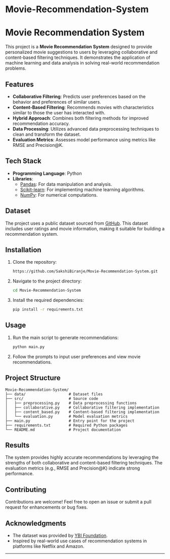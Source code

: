 # Movie-Recommendation-System
 # Movie Recommendation System

This project is a **Movie Recommendation System** designed to provide personalized movie suggestions to users by leveraging collaborative and content-based filtering techniques. It demonstrates the application of machine learning and data analysis in solving real-world recommendation problems.

## Features

- **Collaborative Filtering**: Predicts user preferences based on the behavior and preferences of similar users.
- **Content-Based Filtering**: Recommends movies with characteristics similar to those the user has interacted with.
- **Hybrid Approach**: Combines both filtering methods for improved recommendation accuracy.
- **Data Processing**: Utilizes advanced data preprocessing techniques to clean and transform the dataset.
- **Evaluation Metrics**: Assesses model performance using metrics like RMSE and Precision@K.

## Tech Stack

- **Programming Language**: Python
- **Libraries**: 
  - [Pandas](https://pandas.pydata.org/): For data manipulation and analysis.
  - [Scikit-learn](https://scikit-learn.org/): For implementing machine learning algorithms.
  - [NumPy](https://numpy.org/): For numerical computations.

## Dataset

The project uses a public dataset sourced from [GitHub](https://github.com/YBI-Foundation/Dataset/raw/main/Movies%20Recommendation.csv). This dataset includes user ratings and movie information, making it suitable for building a recommendation system.

## Installation

1. Clone the repository:
   ```bash
   https://github.com/SakshiBiranje/Movie-Recommendation-System.git
   ```
2. Navigate to the project directory:
   ```bash
   cd Movie-Recommendation-System
   ```
3. Install the required dependencies:
   ```bash
   pip install -r requirements.txt
   ```

## Usage

1. Run the main script to generate recommendations:
   ```bash
   python main.py
   ```
2. Follow the prompts to input user preferences and view movie recommendations.

## Project Structure

```
Movie-Recommendation-System/
├── data/                   # Dataset files
├── src/                    # Source code
│   ├── preprocessing.py    # Data preprocessing functions
│   ├── collaborative.py    # Collaborative filtering implementation
│   ├── content_based.py    # Content-based filtering implementation
│   └── evaluation.py       # Model evaluation metrics
├── main.py                 # Entry point for the project
├── requirements.txt        # Required Python packages
└── README.md               # Project documentation
```

## Results

The system provides highly accurate recommendations by leveraging the strengths of both collaborative and content-based filtering techniques. The evaluation metrics (e.g., RMSE and Precision@K) indicate strong performance.

## Contributing

Contributions are welcome! Feel free to open an issue or submit a pull request for enhancements or bug fixes.

## Acknowledgments

- The dataset was provided by [YBI Foundation](https://github.com/YBI-Foundation).
- Inspired by real-world use cases of recommendation systems in platforms like Netflix and Amazon.

---
